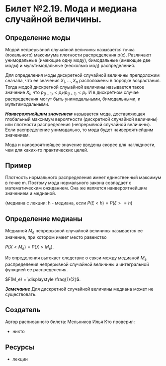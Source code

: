 # Билет №2.19. Мода и медиана случайной величины.

## Определение моды

Модой непрерывной  случайной величины называется точка (локального) максимума плотности распределения
p(x). Различают унимодальные (имеющие одну моду), бимодальные (имеющие две моды) и мультимодальные
(несколько мод) распределения. 

Для определения моды дискретной случайной величины препдоложим сначала,
что ее значения $X_1,...,X_n$ расположены в порядке возрастания. Тогда модой дискретной слуыайной 
величины называется такое значение $X_i$, что $p_(i-1) < p_i и p_(i+1) < p_i$. И в дискретном случае
распределения могут быть унимодальными, бимодальными, и мультимодальными. 

***Наивероятнейшим значением*** называется мода, доставляющая глобальный максимум вероятности (дискретной
случайной величины) или плотности распределения (непрерывной случайной величины). Если распределение 
унимодально, то мода будет наивероятнейшим значением.

Мода и наивероятнейшее значение введены скорее для наглядности, чем для каких-то практических целей.

## Пример

Плотность нормального распределения имеет единственный максимум в точке m. Поэтому мода нормального закона
совпадает с математическим ожиданием. Она же является наивероятнейшим значением и медианой.

(медиана с лекции: h - медиана, если $P(\xi < h)=P(\xi >= h)$

## Определение медианы

Медианой $M_e$ непрерывной случайной величины называется ее значение, при котором имеет место равенство

$P(X < M_e) = P(X > M_e).$

Из определения вытекает следствие о связи между медианой $M_e$ распределения непрерывной случайной величины
и интегральной функцией ее распределения.

$F(M_e) = \displaystyle \fraq{1}{2}$.

***Замечание***
Для дискретной случайной величины медиана может не существовать.

## Создатель

Автор расписанного билета: Мельников Илья
Кто проверил:
- никто

## Ресурсы
- лекции
